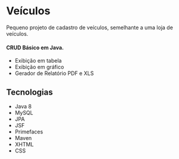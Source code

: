# Veículos
 Pequeno projeto de cadastro de veículos, semelhante a uma loja de veículos.

#### CRUD Básico em Java.
- Exibição em tabela
- Exibição em gráfico
- Gerador de Relatório PDF e XLS

## Tecnologias

* Java 8
* MySQL
* JPA
* JSF
* Primefaces
* Maven
* XHTML
* CSS
